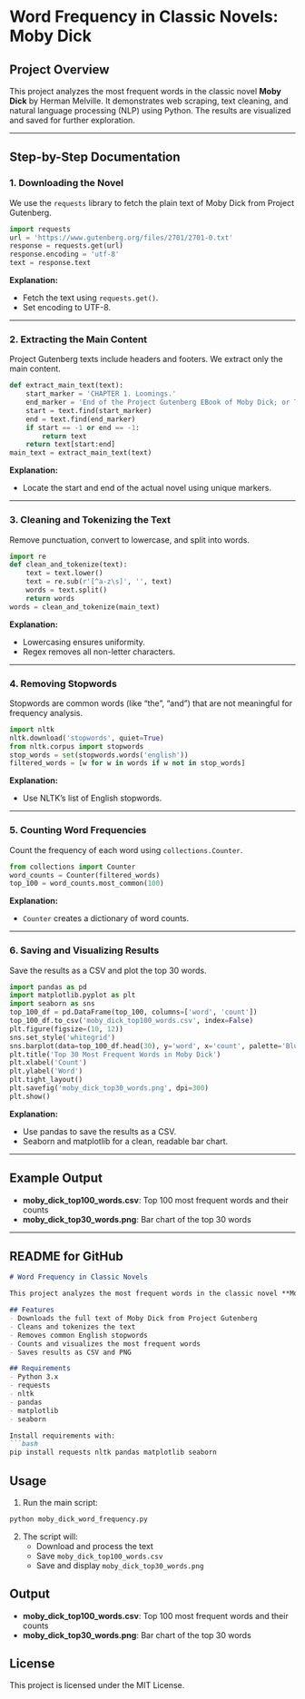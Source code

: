 
# Word Frequency in Classic Novels: Moby Dick

## Project Overview
This project analyzes the most frequent words in the classic novel **Moby Dick** by Herman Melville. It demonstrates web scraping, text cleaning, and natural language processing (NLP) using Python. The results are visualized and saved for further exploration.

---

## Step-by-Step Documentation

### 1. Downloading the Novel
We use the `requests` library to fetch the plain text of Moby Dick from Project Gutenberg.

```python
import requests
url = 'https://www.gutenberg.org/files/2701/2701-0.txt'
response = requests.get(url)
response.encoding = 'utf-8'
text = response.text
```

**Explanation:**
- Fetch the text using `requests.get()`.
- Set encoding to UTF-8.

---

### 2. Extracting the Main Content
Project Gutenberg texts include headers and footers. We extract only the main content.

```python
def extract_main_text(text):
    start_marker = 'CHAPTER 1. Loomings.'
    end_marker = 'End of the Project Gutenberg EBook of Moby Dick; or The Whale, by Herman Melville'
    start = text.find(start_marker)
    end = text.find(end_marker)
    if start == -1 or end == -1:
        return text
    return text[start:end]
main_text = extract_main_text(text)
```

**Explanation:**
- Locate the start and end of the actual novel using unique markers.

---

### 3. Cleaning and Tokenizing the Text
Remove punctuation, convert to lowercase, and split into words.

```python
import re
def clean_and_tokenize(text):
    text = text.lower()
    text = re.sub(r'[^a-z\s]', '', text)
    words = text.split()
    return words
words = clean_and_tokenize(main_text)
```

**Explanation:**
- Lowercasing ensures uniformity.
- Regex removes all non-letter characters.

---

### 4. Removing Stopwords
Stopwords are common words (like “the”, “and”) that are not meaningful for frequency analysis.

```python
import nltk
nltk.download('stopwords', quiet=True)
from nltk.corpus import stopwords
stop_words = set(stopwords.words('english'))
filtered_words = [w for w in words if w not in stop_words]
```

**Explanation:**
- Use NLTK’s list of English stopwords.

---

### 5. Counting Word Frequencies
Count the frequency of each word using `collections.Counter`.

```python
from collections import Counter
word_counts = Counter(filtered_words)
top_100 = word_counts.most_common(100)
```

**Explanation:**
- `Counter` creates a dictionary of word counts.

---

### 6. Saving and Visualizing Results
Save the results as a CSV and plot the top 30 words.

```python
import pandas as pd
import matplotlib.pyplot as plt
import seaborn as sns
top_100_df = pd.DataFrame(top_100, columns=['word', 'count'])
top_100_df.to_csv('moby_dick_top100_words.csv', index=False)
plt.figure(figsize=(10, 12))
sns.set_style('whitegrid')
sns.barplot(data=top_100_df.head(30), y='word', x='count', palette='Blues_d')
plt.title('Top 30 Most Frequent Words in Moby Dick')
plt.xlabel('Count')
plt.ylabel('Word')
plt.tight_layout()
plt.savefig('moby_dick_top30_words.png', dpi=300)
plt.show()
```

**Explanation:**
- Use pandas to save the results as a CSV.
- Seaborn and matplotlib for a clean, readable bar chart.

---

## Example Output
- **moby_dick_top100_words.csv**: Top 100 most frequent words and their counts
- **moby_dick_top30_words.png**: Bar chart of the top 30 words

---

## README for GitHub

```markdown
# Word Frequency in Classic Novels

This project analyzes the most frequent words in the classic novel **Moby Dick** by Herman Melville. It demonstrates web scraping, text cleaning, and natural language processing (NLP) using Python.

## Features
- Downloads the full text of Moby Dick from Project Gutenberg
- Cleans and tokenizes the text
- Removes common English stopwords
- Counts and visualizes the most frequent words
- Saves results as CSV and PNG

## Requirements
- Python 3.x
- requests
- nltk
- pandas
- matplotlib
- seaborn

Install requirements with:
```bash
pip install requests nltk pandas matplotlib seaborn
```

## Usage
1. Run the main script:
```bash
python moby_dick_word_frequency.py
```
2. The script will:
   - Download and process the text
   - Save `moby_dick_top100_words.csv`
   - Save and display `moby_dick_top30_words.png`

## Output
- **moby_dick_top100_words.csv**: Top 100 most frequent words and their counts
- **moby_dick_top30_words.png**: Bar chart of the top 30 words

## License
This project is licensed under the MIT License.
```
